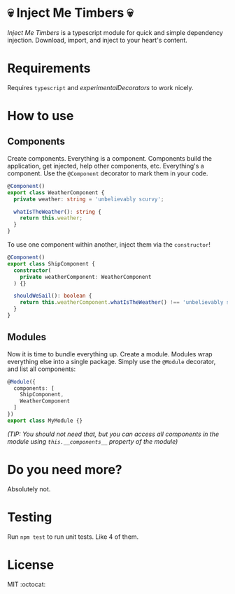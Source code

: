 # 💀 Inject Me Timbers 💀

*Inject Me Timbers* is a typescript module for quick and simple dependency injection. Download, import, and inject to your heart's content.

# Requirements

Requires `typescript` and *experimentalDecorators*  to work nicely.

# How to use

## Components

Create components. Everything is a component. Components build the application, get injected, help other components, etc. Everything's a component. Use the `@Component` decorator to mark them in your code.

```ts
@Component()
export class WeatherComponent {
  private weather: string = 'unbelievably scurvy';

  whatIsTheWeather(): string {
    return this.weather;
  }
}
```

To use one component within another, inject them via the `constructor`!

```ts
@Component()
export class ShipComponent {
  constructor(
    private weatherComponent: WeatherComponent
  ) {}

  shouldWeSail(): boolean {
    return this.weatherComponent.whatIsTheWeather() !== 'unbelievably scurvy';
  }
}
```

## Modules

Now it is time to bundle everything up. Create a module. Modules wrap everything else into a single package. Simply use the `@Module` decorator, and list all components:

```ts
@Module({
  components: [
    ShipComponent,
    WeatherComponent
  ]
})
export class MyModule {}
```

*(TIP: You should not need that, but you can access all components in the module using `this.__components__` property of the module)*

# Do you need more?

Absolutely not.

# Testing

Run `npm test` to run unit tests. Like 4 of them.

# License

MIT :octocat:
